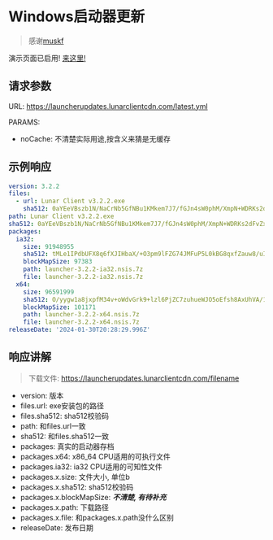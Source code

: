 # Windows启动器更新

> 感谢[muskf](https://github.com/CubeWhyMC/website/issues/1)

演示页面已启用! [来这里!](https://cubewhy.github.io/official-lc)

## 请求参数

URL: https://launcherupdates.lunarclientcdn.com/latest.yml

PARAMS:
- noCache: 不清楚实际用途,按含义来猜是无缓存

## 示例响应

```yml
version: 3.2.2
files:
  - url: Lunar Client v3.2.2.exe
    sha512: 0aYEeVBszb1N/NaCrNb5GfNBu1KMkem7J7/fGJn4sW0phM/XmpN+WDRKs2dFvZxNQp6y7kJvuXlJl5IvDE4j0Q==
path: Lunar Client v3.2.2.exe
sha512: 0aYEeVBszb1N/NaCrNb5GfNBu1KMkem7J7/fGJn4sW0phM/XmpN+WDRKs2dFvZxNQp6y7kJvuXlJl5IvDE4j0Q==
packages:
  ia32:
    size: 91948955
    sha512: tMLe1IPdbUFX8q6fXJIHbaX/+O3pm9lFZG74JMFuP5L0kBG8qxfZauw8/uIftV4WecJoseyJEmd4IgAwUegvow==
    blockMapSize: 97383
    path: launcher-3.2.2-ia32.nsis.7z
    file: launcher-3.2.2-ia32.nsis.7z
  x64:
    size: 96591999
    sha512: O/yygw1a8jxpfM34v+oWdvGrk9+lzl6PjZC7zuhueWJO5oEfsh8AxUhVA/1NWzNl/Z4j+sF2fKqHLWuVxCjMbg==
    blockMapSize: 101171
    path: launcher-3.2.2-x64.nsis.7z
    file: launcher-3.2.2-x64.nsis.7z
releaseDate: '2024-01-30T20:28:29.996Z'
```

## 响应讲解

> 下载文件: https://launcherupdates.lunarclientcdn.com/filename

- version: 版本
- files.url: exe安装包的路径
- files.sha512: sha512校验码
- path: 和files.url一致
- sha512: 和files.sha512一致
- packages: 真实的启动器存档
- packages.x64: x86_64 CPU适用的可执行文件
- packages.ia32: ia32 CPU适用的可知性文件
- packages.x.size: 文件大小, 单位b
- packages.x.sha512: sha512校验码
- packages.x.blockMapSize: ***不清楚, 有待补充***
- packages.x.path: 下载路径
- packages.x.file: 和packages.x.path没什么区别
- releaseDate: 发布日期
